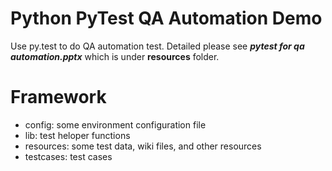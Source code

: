 # Python PyTest QA Automation Demo

Use py.test to do QA automation test. Detailed please see **_pytest for qa automation.pptx_** which is under **resources** folder.

# Framework

* config: some environment configuration file
* lib: test heloper functions
* resources: some test data, wiki files, and other resources
* testcases: test cases 
